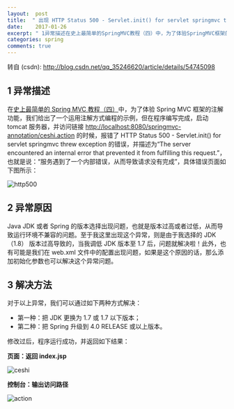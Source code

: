 ```yaml
---
layout:  post
title:  " 出现 HTTP Status 500 - Servlet.init() for servlet springmvc threw exception 异常的原因及解决方法 "
date:    2017-01-26
excerpt: " 1异常描述在史上最简单的SpringMVC教程（四）中，为了体验SpringMVC框架的注解功能，我们给出了一个运用注解方式编程的示例，但在程序编写完成，启动tomcat服务器，并访问链接http://localhost:8080/springmvc-annotation/ceshi.action的时候，报错了HTTPStatus500-Servlet.init(... "
categories: spring 
comments: true
---
```

转自 (csdn): http://blog.csdn.net/qq_35246620/article/details/54745098
<div class="markdown_views">
 <h2 id="1-异常描述">1 异常描述</h2> 
 <p>在<a href="http://blog.csdn.net/qq_35246620/article/details/54733394">史上最简单的 Spring MVC 教程（四）</a>中，为了体验 Spring MVC 框架的注解功能，我们给出了一个运用注解方式编程的示例，但在程序编写完成，启动 tomcat 服务器，并访问链接 <a href="http://localhost:8080/springmvc-annotation/ceshi.action">http://localhost:8080/springmvc-annotation/ceshi.action</a> 的时候，报错了 HTTP Status 500 - Servlet.init() for servlet springmvc threw exception 的错误，并描述为“The server encountered an internal error that prevented it from fulfilling this request.”，也就是说：“服务遇到了一个内部错误，从而导致请求没有完成”，具体错误页面如下图所示：</p> 
 <p><img src="http://img.blog.csdn.net/20170126194926227?watermark/2/text/aHR0cDovL2Jsb2cuY3Nkbi5uZXQvcXFfMzUyNDY2MjA=/font/5a6L5L2T/fontsize/400/fill/I0JBQkFCMA==/dissolve/70/gravity/SouthEast" alt="http500" title=""></p> 
 <h2 id="2-异常原因">2 异常原因</h2> 
 <p>Java JDK 或者 Spring 的版本选择出现问题，也就是版本过高或者过低，从而导致运行环境不兼容的问题。至于我这里出现这个异常，则是由于我选择的 JDK（1.8） 版本过高导致的，当我调低 JDK 版本至 1.7 后，问题就解决啦！此外，也有可能是我们在 web.xml 文件中的配置出现问题，如果是这个原因的话，那么添加初始化参数也可以解决这个异常问题。</p> 
 <h2 id="3-解决方法">3 解决方法</h2> 
 <p>对于以上异常，我们可以通过如下两种方式解决：</p> 
 <ul> 
  <li>第一种：把 JDK 更换为 1.7 或 1.7 以下版本；</li> 
  <li>第二种：把 Spring 升级到 4.0 RELEASE 或以上版本。</li> 
 </ul> 
 <p>修改过后，程序运行成功，并返回如下结果：</p> 
 <p><strong>页面：返回 index.jsp</strong></p> 
 <p><img src="http://img.blog.csdn.net/20170126195635308?watermark/2/text/aHR0cDovL2Jsb2cuY3Nkbi5uZXQvcXFfMzUyNDY2MjA=/font/5a6L5L2T/fontsize/400/fill/I0JBQkFCMA==/dissolve/70/gravity/SouthEast" alt="ceshi" title=""></p> 
 <p><strong>控制台：输出访问路径</strong></p> 
 <p><img src="http://img.blog.csdn.net/20170126195603057?watermark/2/text/aHR0cDovL2Jsb2cuY3Nkbi5uZXQvcXFfMzUyNDY2MjA=/font/5a6L5L2T/fontsize/400/fill/I0JBQkFCMA==/dissolve/70/gravity/SouthEast" alt="action" title=""></p>
</div>